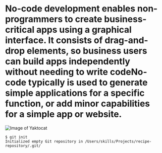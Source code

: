 #  No-code development enables non-programmers to create business-critical apps using a graphical interface. It consists of drag-and-drop elements, so business users can build apps independently without needing to write codeNo-code typically is used to generate simple applications for a specific function, or add minor capabilities for a simple app or website.
![Image of Yaktocat](https://octodex.github.com/images/yaktocat.png)
```
$ git init
Initialized empty Git repository in /Users/skills/Projects/recipe-repository/.git/
```

